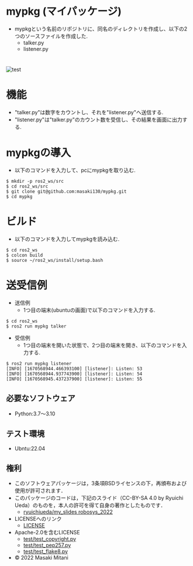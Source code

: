 # mypkg (マイパッケージ)
* mypkgという名前のリポジトリに、同名のディレクトリを作成し、以下の2つのソースファイルを作成した.
  * talker.py
  * listener.py
# 
![test](https://github.com/masaki130/mypkg/actions/workflows/test.yml/badge.svg)
# 機能
* "talker.py"は数字をカウントし、それを"listener.py"へ送信する.
* "listener.py"は"talker.py"のカウント数を受信し、その結果を画面に出力する.
# 
# mypkgの導入
* 以下のコマンドを入力して、pcにmypkgを取り込む.
```
$ mkdir -p ros2_ws/src
$ cd ros2_ws/src
$ git clone git@github.com:masaki130/mypkg.git
$ cd mypkg
```
# ビルド
* 以下のコマンドを入力してmypkgを読み込む.
```
$ cd ros2_ws
$ colcon build
$ source ~/ros2_ws/install/setup.bash
```
# 送受信例
* 送信例
  * 1つ目の端末(ubuntuの画面)で以下のコマンドを入力する.
```
$ cd ros2_ws
$ ros2 run mypkg talker
```

* 受信例
  * 1つ目の端末を開いた状態で、2つ目の端末を開き、以下のコマンドを入力する.
```
$ ros2 run mypkg listener
[INFO] [1670568944.466393100] [listener]: Listen: 53
[INFO] [1670568944.937743900] [listener]: Listen: 54
[INFO] [1670568945.437237900] [listener]: Listen: 55
```

## 必要なソフトウェア
* Python:3.7～3.10

## テスト環境
* Ubntu:22.04

## 権利
* このソフトウェアパッケージは，3条項BSDライセンスの下，再頒布および使用が許可されます．
* このパッケージのコードは，下記のスライド（CC-BY-SA 4.0 by Ryuichi Ueda）のものを，本人の許可を得て自身の著作としたものです．
    * [ryuichiueda/my_slides robosys_2022](https://github.com/ryuichiueda/my_slides/tree/master/robosys_2022)
* LICENSEへのリンク
    * [LICENSE](https://github.com/masaki130/ros2_2022/blob/main/LICENSE)
* Apache-2.0を含むLICENSE
    * [test/test_copyright.py](https://github.com/masaki130/mypkg/blob/lesson10-1/test/test_copyright.py)
    * [test/test_pep257.py](https://github.com/masaki130/mypkg/blob/lesson10-1/test/test_pep257.py)
    * [test/test_flake8.py](https://github.com/masaki130/mypkg/blob/lesson10-1/test/test_flake8.py)
* © 2022 Masaki Mitani
